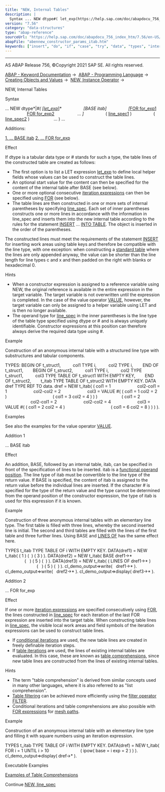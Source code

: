 ```yaml
---
title: "NEW, Internal Tables"
description: |
  Syntax ... NEW dtype#( let_exp(https://help.sap.com/doc/abapdocu_756_index_htm/7.56/en-US/abaplet.htm) BASE itab FOR for_exp1(https://help.sap.com/doc/abapdocu_756_index_htm/7.56/en-US/abenfor.htm) FOR for_exp2(https://help.sap.com/doc/abapdocu_756_index_htm/7.56/en-U
version: "7.56"
category: "data-structures"
type: "abap-reference"
sourceUrl: "https://help.sap.com/doc/abapdocu_756_index_htm/7.56/en-US/abennew_constructor_params_itab.htm"
abapFile: "abennew_constructor_params_itab.htm"
keywords: ["insert", "do", "if", "case", "try", "data", "types", "internal-table", "field-symbol", "abennew", "constructor", "params", "itab"]
---
```


* * *

AS ABAP Release 756, ©Copyright 2021 SAP SE. All rights reserved.

[ABAP - Keyword Documentation](https://help.sap.com/doc/abapdocu_756_index_htm/7.56/en-US/abenabap.htm) →  [ABAP - Programming Language](https://help.sap.com/doc/abapdocu_756_index_htm/7.56/en-US/abenabap_reference.htm) →  [Creating Objects and Values](https://help.sap.com/doc/abapdocu_756_index_htm/7.56/en-US/abencreate_objects.htm) →  [NEW, Instance Operator](https://help.sap.com/doc/abapdocu_756_index_htm/7.56/en-US/abenconstructor_expression_new.htm) → 

NEW, Internal Tables

Syntax

... NEW dtype*|*#( *\[*[let\_exp](https://help.sap.com/doc/abapdocu_756_index_htm/7.56/en-US/abaplet.htm)*\]*
                 *\[*BASE itab*\]*
                 *\[*[FOR for\_exp1](https://help.sap.com/doc/abapdocu_756_index_htm/7.56/en-US/abenfor.htm)
                  [FOR for\_exp2](https://help.sap.com/doc/abapdocu_756_index_htm/7.56/en-US/abenfor.htm)
                  ... *\]*
                 ( [line\_spec1](https://help.sap.com/doc/abapdocu_756_index_htm/7.56/en-US/abennew_constructor_params_lspc.htm) )
                 ( [line\_spec2](https://help.sap.com/doc/abapdocu_756_index_htm/7.56/en-US/abennew_constructor_params_lspc.htm) )
                   ... ) ...

Additions:

[1\. ... BASE itab](#!ABAP_ADDITION_1@1@)
[2\. ... FOR for\_exp](#!ABAP_ADDITION_2@2@)

Effect

If dtype is a tabular data type or # stands for such a type, the table lines of the constructed table are created as follows:

-   The first option is to list a LET expression [let\_exp](https://help.sap.com/doc/abapdocu_756_index_htm/7.56/en-US/abaplet.htm) to define local helper fields whose values can be used to construct the table lines.
-   An optional start value for the content can then be specified for the content of the internal table after BASE (see below).
-   One or more optional consecutive [iteration expressions](https://help.sap.com/doc/abapdocu_756_index_htm/7.56/en-US/abeniteration_expression_glosry.htm "Glossary Entry") can then be specified using [FOR](https://help.sap.com/doc/abapdocu_756_index_htm/7.56/en-US/abenfor.htm) (see below).
-   The table lines are then constructed in one or more sets of internal parentheses by specifying [line\_spec](https://help.sap.com/doc/abapdocu_756_index_htm/7.56/en-US/abennew_constructor_params_lspc.htm). Each set of inner parentheses constructs one or more lines in accordance with the information in line\_spec and inserts them into the new internal table according to the rules for the statement [INSERT](https://help.sap.com/doc/abapdocu_756_index_htm/7.56/en-US/abapinsert_itab.htm) ... [INTO TABLE](https://help.sap.com/doc/abapdocu_756_index_htm/7.56/en-US/abapinsert_itab_position.htm). The object is inserted in the order of the parentheses.

The constructed lines must meet the requirements of the statement [INSERT](https://help.sap.com/doc/abapdocu_756_index_htm/7.56/en-US/abapinsert_itab.htm) for inserting work areas using table keys and therefore be compatible with the line type, with one exception: when constructing a [standard table](https://help.sap.com/doc/abapdocu_756_index_htm/7.56/en-US/abenstandard_table_glosry.htm "Glossary Entry") where the lines are only appended anyway, the value can be shorter than the line length for line types c and x and then padded on the right with blanks or hexadecimal 0.

Hints

-   When a constructor expression is assigned to a reference variable using NEW, the original reference is available in the entire expression in the target variable. The target variable is not overwritten until the expression is completed. In the case of the value operator [VALUE](https://help.sap.com/doc/abapdocu_756_index_htm/7.56/en-US/abenvalue_constructor_params_itab.htm), however, the target variable can only be assigned to a helper variable using LET and is then no longer available.
-   The operand type for [line\_spec](https://help.sap.com/doc/abapdocu_756_index_htm/7.56/en-US/abennew_constructor_params_lspc.htm) in the inner parentheses is the line type of the table type specified using dtype or # and is always uniquely identifiable. Constructor expressions at this position can therefore always derive the required data type using #.

Example

Construction of an anonymous internal table with a structured line type with substructures and tabular components.

TYPES: BEGIN OF t\_struct1,
         col1 TYPE i,
         col2 TYPE i,
       END OF t\_struct1,
       BEGIN OF t\_struct2,
         col1 TYPE i,
         col2 TYPE t\_struct1,
         col3 TYPE TABLE OF t\_struct1 WITH EMPTY KEY,
       END OF t\_struct2,
       t\_itab TYPE TABLE OF t\_struct2 WITH EMPTY KEY.
DATA dref TYPE REF TO data.
dref = NEW t\_itab( ( col1 = 1
                     col2-col1 = 1
                     col2-col2 = 2
                     col3 = VALUE #( ( col1 = 1 col2 = 2 )
                                     ( col1 = 3 col2 = 4 ) ) )
                   ( col1 = 2
                     col2-col1 = 2
                     col2-col2 = 4
                     col3 = VALUE #( ( col1 = 2 col2 = 4 )
                                     ( col1 = 6 col2 = 8 ) ) ) ).

Examples

See also the examples for the value operator [VALUE](https://help.sap.com/doc/abapdocu_756_index_htm/7.56/en-US/abenvalue_constructor_params_itab.htm).

Addition 1   

... BASE itab

Effect

An addition, BASE, followed by an internal table, itab, can be specified in front of the specification of lines to be inserted. itab is a [functional operand position](https://help.sap.com/doc/abapdocu_756_index_htm/7.56/en-US/abenfunctional_position_glosry.htm "Glossary Entry"). The line type of itab must be convertible to the line type of the return value. If BASE is specified, the content of itab is assigned to the return value before the individual lines are inserted. If the character # is specified for the type of the return value and the type cannot be determined from the operand position of the constructor expression, the type of itab is used for this expression if it is known.

Example

Construction of three anonymous internal tables with an elementary line type. The first table is filled with three lines, whereby the second inserted line is initial. The second and third tables are filled with the lines of the first table and three further lines. Using BASE and [LINES OF](https://help.sap.com/doc/abapdocu_756_index_htm/7.56/en-US/abennew_constructor_params_lspc.htm) has the same effect here.

TYPES t\_itab TYPE TABLE OF i WITH EMPTY KEY.
DATA(dref1) = NEW t\_itab( ( 1 ) (  ) ( 3 ) ).
DATA(dref2) = NEW t\_itab( BASE dref1->\*
                          (   ) ( 5 ) (  ) ).
DATA(dref3) = NEW t\_itab( ( LINES OF dref1->\* )
                          (   ) ( 5 ) (  ) ).
cl\_demo\_output=>write(   dref1->\* ).
cl\_demo\_output=>write(   dref2->\* ).
cl\_demo\_output=>display( dref3->\* ).

Addition 2   

... FOR for\_exp

Effect

If one or more [iteration expressions](https://help.sap.com/doc/abapdocu_756_index_htm/7.56/en-US/abeniteration_expression_glosry.htm "Glossary Entry") are specified consecutively using [FOR](https://help.sap.com/doc/abapdocu_756_index_htm/7.56/en-US/abenfor.htm), the lines constructed in [line\_spec](https://help.sap.com/doc/abapdocu_756_index_htm/7.56/en-US/abennew_constructor_params_lspc.htm) for each iteration of the last FOR expression are inserted into the target table. When constructing table lines in [line\_spec](https://help.sap.com/doc/abapdocu_756_index_htm/7.56/en-US/abennew_constructor_params_lspc.htm), the visible local work areas and field symbols of the iteration expressions can be used to construct table lines.

-   If [conditional iterations](https://help.sap.com/doc/abapdocu_756_index_htm/7.56/en-US/abenfor_conditional.htm) are used, the new table lines are created in freely definable iteration steps.
-   If [table iterations](https://help.sap.com/doc/abapdocu_756_index_htm/7.56/en-US/abenfor_itab.htm) are used, the lines of existing internal tables are evaluated. In this case, these are known as [table comprehensions](https://help.sap.com/doc/abapdocu_756_index_htm/7.56/en-US/abentable_comprehension_glosry.htm "Glossary Entry"), since new table lines are constructed from the lines of existing internal tables.

Hints

-   The term "table comprehension" is derived from similar concepts used in many other languages, where it is also referred to as "list comprehension".
-   [Table filtering](https://help.sap.com/doc/abapdocu_756_index_htm/7.56/en-US/abentable_filtering_glosry.htm "Glossary Entry") can be achieved more efficiently using the [filter operator](https://help.sap.com/doc/abapdocu_756_index_htm/7.56/en-US/abenfilter_operator_glosry.htm "Glossary Entry") [FILTER](https://help.sap.com/doc/abapdocu_756_index_htm/7.56/en-US/abenconstructor_expression_filter.htm).
-   Conditional iterations and table comprehensions are also possible with [FOR expressions](https://help.sap.com/doc/abapdocu_756_index_htm/7.56/en-US/abenmesh_for.htm) for [mesh paths](https://help.sap.com/doc/abapdocu_756_index_htm/7.56/en-US/abenmesh_path_glosry.htm "Glossary Entry").

Example

Construction of an anonymous internal table with an elementary line type and filling it with square numbers using an iteration expression.

TYPES t\_itab TYPE TABLE OF i WITH EMPTY KEY.
DATA(dref) = NEW t\_itab( FOR i = 1 UNTIL i > 10
                         ( ipow( base = i exp = 2 ) ) ).
cl\_demo\_output=>display( dref->\* ).

Executable Examples

[Examples of Table Comprehensions](https://help.sap.com/doc/abapdocu_756_index_htm/7.56/en-US/abentable_comprehensions_abexas.htm)

Continue
[NEW, line\_spec](https://help.sap.com/doc/abapdocu_756_index_htm/7.56/en-US/abennew_constructor_params_lspc.htm)